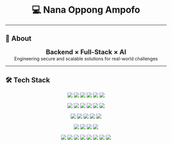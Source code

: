 <!-- Profile Header -->
<h1 align="center">💻 <b>Nana Oppong Ampofo</b></h1>

---

## 🧭 About
<p align="center">
  <b><span style="font-size: 20px;">Backend × Full-Stack × AI</span></b>  
  <br/>
  Engineering secure and scalable solutions for real-world challenges
</p>

---

## 🛠 Tech Stack

<p align="center">
  <!-- Languages -->
  <img src="https://img.shields.io/badge/Python-3776AB?logo=python&logoColor=fff"/> 
  <img src="https://img.shields.io/badge/C++-00599C?logo=c%2B%2B&logoColor=fff"/>
  <img src="https://img.shields.io/badge/Java-007396?logo=java&logoColor=fff"/>
  <img src="https://img.shields.io/badge/TypeScript-3178C6?logo=typescript&logoColor=fff"/>
  <img src="https://img.shields.io/badge/JavaScript-F7DF1E?logo=javascript&logoColor=000"/>
  <img src="https://img.shields.io/badge/SQL-336791?logo=postgresql&logoColor=fff"/>
</p>

<p align="center">
  <!-- Backend / Frontend -->
  <img src="https://img.shields.io/badge/Django-092E20?logo=django&logoColor=fff"/>
  <img src="https://img.shields.io/badge/FastAPI-009688?logo=fastapi&logoColor=fff"/>
  <img src="https://img.shields.io/badge/Flask-000?logo=flask&logoColor=fff"/>
  <img src="https://img.shields.io/badge/React-20232A?logo=react&logoColor=61DAFB"/>
  <img src="https://img.shields.io/badge/React_Native-20232A?logo=react&logoColor=61DAFB"/>
  <img src="https://img.shields.io/badge/TailwindCSS-06B6D4?logo=tailwindcss&logoColor=fff"/>
</p>

<p align="center">
  <!-- ML / Data -->
  <img src="https://img.shields.io/badge/PyTorch-EE4C2C?logo=pytorch&logoColor=fff"/>
  <img src="https://img.shields.io/badge/TensorFlow-FF6F00?logo=tensorflow&logoColor=fff"/>
  <img src="https://img.shields.io/badge/scikit--learn-F7931E?logo=scikitlearn&logoColor=fff"/>
  <img src="https://img.shields.io/badge/Pandas-150458?logo=pandas&logoColor=fff"/>
  <img src="https://img.shields.io/badge/NumPy-013243?logo=numpy&logoColor=fff"/>
</p>

<p align="center">
  <!-- Databases & Messaging -->
  <img src="https://img.shields.io/badge/PostgreSQL-4169E1?logo=postgresql&logoColor=fff"/>
  <img src="https://img.shields.io/badge/Redis-DC382D?logo=redis&logoColor=fff"/>
  <img src="https://img.shields.io/badge/DynamoDB-4053D6?logo=amazondynamodb&logoColor=fff"/>
  <img src="https://img.shields.io/badge/Kafka-231F20?logo=apachekafka&logoColor=fff"/>
</p>

<p align="center">
  <!-- DevOps / Cloud -->
  <img src="https://img.shields.io/badge/Docker-2496ED?logo=docker&logoColor=fff"/>
  <img src="https://img.shields.io/badge/AWS-232F3E?logo=amazonaws&logoColor=ff9"/>
  <img src="https://img.shields.io/badge/GitHub_Actions-2088FF?logo=githubactions&logoColor=fff"/>
  <img src="https://img.shields.io/badge/Jenkins-D24939?logo=jenkins&logoColor=fff"/>
  <img src="https://img.shields.io/badge/Nginx-009639?logo=nginx&logoColor=fff"/>
  <img src="https://img.shields.io/badge/Git-F05032?logo=git&logoColor=fff"/>
  <img src="https://img.shields.io/badge/GraphQL-E10098?logo=graphql&logoColor=fff"/>
  <img src="https://img.shields.io/badge/Figma-F24E1E?logo=figma&logoColor=fff"/>
</p>
